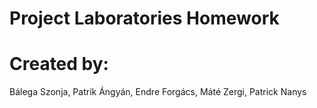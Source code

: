 # Project Laboratories Homework

# Created by:
Bálega Szonja, 
Patrik Ángyán, 
Endre Forgács, 
Máté Zergi, 
Patrick Nanys
